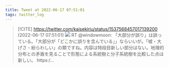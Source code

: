```yaml
---
title: Tweet at 2022-06-17 07:51:01
tags: twitter_log
---
```


> [!CITE] https://twitter.com/kaisekiriu/status/1537568457017139200 (2022-06-17 07:51:01)
> ![](https://twitter.com/kaisekiriu/status/1537568457017139200)
> RT @windowmoon: 「大部分が誤り」は誤っている。「大部分が「どこかに誤りを含んでいる」」ならいいが。「嘘・大げさ・紛らわしい」の類ですね。内容は特段目新しい部分はない。地理的分布との矛盾を見ることで形態による系統樹と分子系統樹を比較した点は新しい。 https:/…
